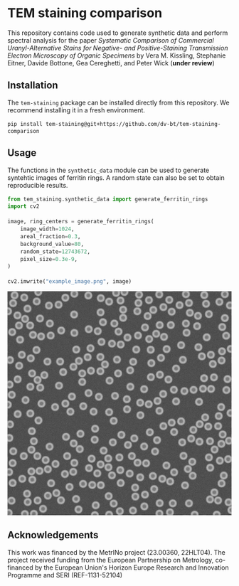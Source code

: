 # TEM staining comparison

This repository contains code used to generate synthetic data and perform spectral analysis for the paper *Systematic Comparison of Commercial Uranyl-Alternative Stains for Negative- and Positive-Staining Transmission Electron Microscopy of Organic Specimens* by Vera M. Kissling, Stephanie Eitner, Davide Bottone, Gea Cereghetti, and Peter Wick (**under review**)

## Installation

The `tem-staining` package can be installed directly from this repository. We recommend installing it in a fresh environment.
```
pip install tem-staining@git+https://github.com/dv-bt/tem-staining-comparison
```

## Usage

The functions in the `synthetic_data` module can be used to generate syntehtic images of ferritin rings. A random state can also be set to obtain reproducible results.
```python
from tem_staining.synthetic_data import generate_ferritin_rings
import cv2

image, ring_centers = generate_ferritin_rings(
    image_width=1024,
    areal_fraction=0.3,
    background_value=80,
    random_state=12743672,
    pixel_size=0.3e-9,
)

cv2.imwrite("example_image.png", image)
```

![Example image](example_image.png)

## Acknowledgements

This work was financed by the MetrINo project (23.00360, 22HLT04). The project received funding from the European Partnership on Metrology, co-financed by the European Union's Horizon Europe Research and Innovation Programme and SERI (REF-1131-52104)
